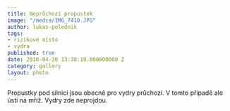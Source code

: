 ```yaml
---
title: Neprůchozí propustek
image: "/media/IMG_7410.JPG"
author: lukas-polednik
tags:
- rizikové místo
- vydra
published: true
date: 2016-04-30 13:38:19.000000000 Z
category: gallery
layout: photo
---
```

Propustky pod silnicí jsou obecně pro vydry průchozí. V tomto případě
ale ústí na mříž. Vydry zde neprojdou.
